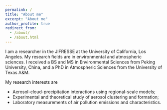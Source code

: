 ```yaml
---
permalink: /
title: "About me"
excerpt: "About me"
author_profile: true
redirect_from: 
  - /about/
  - /about.html
---
```


I am a researcher in the JIFRESSE at the University of California, Los Angeles. My research fields are in environmental and atmospheric sciences. I received a BS and MS in Environmental Sciences from Peking University, China, and a PhD in Atmospheric Sciences from the University of Texas A&M.

My research interests are 
- Aerosol-cloud-precipitation interactions using regional-scale models;
- Experimental and theoretical study of aerosol clustering and formation;
- Laboratory measurements of air pollution emissions and characteristics.
